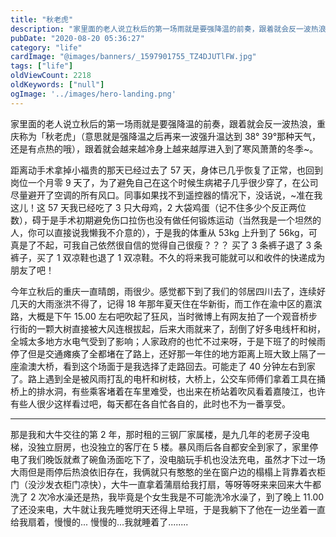 ```yaml
---
title: "秋老虎"
description: "家里面的老人说立秋后的第一场雨就是要强降温的前奏，跟着就会反一波热浪，重庆称为「秋老虎」（意思就是强降温之后再来一波强升温达到 38° 39°那种天气，还是有点热的哦），跟着就会越来越冷身上越来越厚进入到了寒..."
pubDate: "2020-08-20 05:36:27"
category: "life"
cardImage: "@images/banners/_1597901755_TZ4DJUTlFW.jpg"
tags: ["life"]
oldViewCount: 2218
oldKeywords: ["null"]
ogImage: '../images/hero-landing.png'
---
```


家里面的老人说立秋后的第一场雨就是要强降温的前奏，跟着就会反一波热浪，重庆称为「秋老虎」（意思就是强降温之后再来一波强升温达到 38° 39°那种天气，还是有点热的哦），跟着就会越来越冷身上越来越厚进入到了寒风萧萧的冬季~。

距离动手术拿掉小福贵的那天已经过去了 57 天，身体已几乎恢复了正常，也回到岗位一个月零 9 天了，为了避免自己在这个时候生病裙子几乎很少穿了，在公司尽量避开了空调的所有风口。同事如果找不到遥控器的情况下，没话说，~准在我这儿！这 57 天我已经吃了 3 只大母鸡，2 大袋鸡蛋（记不住多少个反正两位数），碍于是手术初期避免伤口拉伤也没有做任何锻炼运动（当然我是一个坦然的人，你可以直接说我懒我不介意的），于是我的体重从 53kg 上升到了 56kg，可真是了不起，可我自己依然很自信的觉得自己很瘦？？？ 买了 3 条裤子退了 3 条裤子，买了 1 双凉鞋也退了 1 双凉鞋。不久的将来我可能就可以和收件的快递成为朋友了吧！

今年立秋后的重庆一直晴朗，雨很少。感觉都下到了我们的邻居四川去了，连续好几天的大雨涨洪不得了，记得 18 年那年夏天住在华新街，而工作在渝中区的嘉滨路，大概是下午 15.00 左右吧吹起了狂风，当时微博上有网友拍了一个观音桥步行街的一颗大树直接被大风连根拔起，后来大雨就来了，刮倒了好多电线杆和树，全城太多地方水电气受到了影响；人家政府的也忙不过来呀，于是下班了的时候雨停了但是交通瘫痪了全都堵在了路上，还好那一年住的地方距离上班大致上隔了一座渝澳大桥，看到这个场面于是我选择了走路回去。可能走了 40 分钟左右到家了。路上遇到全是被风雨打乱的电杆和树枝，大桥上，公交车师傅们拿着工具在捅桥上的排水洞，有些乘客堵着在车里难受，也出来在桥站着吹风看着嘉陵江，也许有些人很少这样看过吧，每天都在各自忙各自的，此时也不为一番享受。

------

那是我和大牛交往的第 2 年，那时租的三钢厂家属楼，是九几年的老房子没电梯，没独立厨房，也没独立的客厅在 5 楼。暴风雨后各自都安全到家了，家里停电了我们晚饭就煮了碗鱼汤面吃下了，没电脑玩手机也没法充电，虽然才下过一场大雨但是雨停后热浪依旧存在，我俩就只有憨憨的坐在窗户边的榻榻上背靠着衣柜门（没沙发衣柜门凉快），大牛一直拿着蒲扇给我打扇，等呀等呀来来回来大牛都洗了 2 次冷水澡还是热，我毕竟是个女生我是不可能洗冷水澡了，到了晚上 11.00 了还没来电，大牛就让我先睡觉明天还得上早班，于是我躺下了他在一边坐着一直给我扇着，慢慢的... 慢慢的...我就睡着了........
